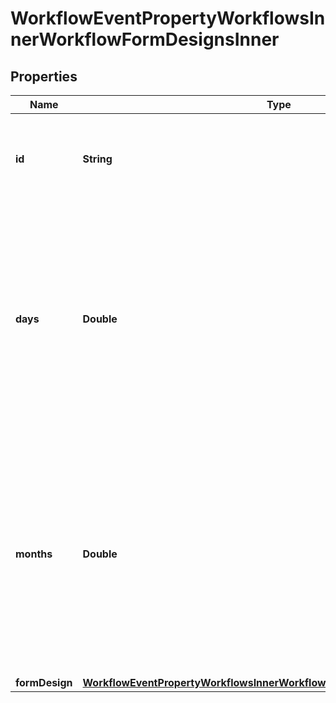 

# WorkflowEventPropertyWorkflowsInnerWorkflowFormDesignsInner


## Properties

| Name | Type | Description | Notes |
|------------ | ------------- | ------------- | -------------|
|**id** | **String** | The identifier string for the Workflow Form Design. |  [optional] |
|**days** | **Double** | A number representing the number of days from the event that the form should be sent.  This can be either positive to determine days from event, or negative to determine days before the event. |  [optional] |
|**months** | **Double** | A number representing the number of months from the event that the form should be sent.  This can be either positive to determine days from event, or negative to determine days before the event. |  [optional] |
|**formDesign** | [**WorkflowEventPropertyWorkflowsInnerWorkflowFormDesignsInnerFormDesign**](WorkflowEventPropertyWorkflowsInnerWorkflowFormDesignsInnerFormDesign.md) |  |  [optional] |



